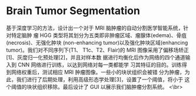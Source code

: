 # Brain  Tumor  Segmentation
基于深度学习的方法，设计出一个对于 MRI 脑肿瘤的自动分割医学智能系统，针对特定脑肿 瘤 HGG 类型将其划分为五类即非肿瘤区域、瘤腺体(edema)、骨疽(necrosis)、无强化肿块 (non-enhancing tumor)以及强化肿块区域(enhancing tumor)。我们对不同序列下(T1、 T1c、T2、Flair)的 MRI 图像采用了偏移场矫正[1]、灰度归一化预处理[2]，并且对样本数 据进行均衡化后作为网络的四个通道输入到 CNN 网络进行训练，以达到网络对每一类都能学 习其特征的目的。训练得到网络权重后，测试相应 MRI 肿瘤图像。一些小的块状组织会被错 分为肿瘤，为此，我们进行了后期处理，利用高级形态学处理[3]，设置了一个阈值，将小于 这个阈值的块状组织移除。最后设计了 GUI 以展示我们脑肿瘤分割系统。
<\br>
